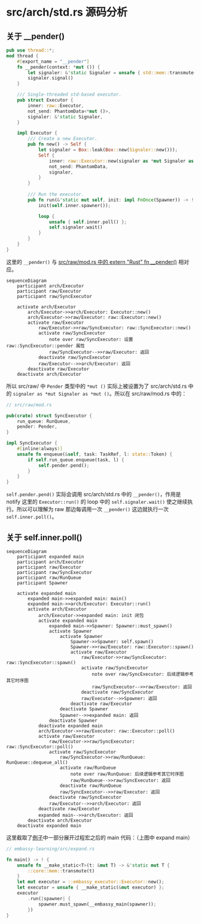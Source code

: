 # src/arch/std.rs 源码分析

## 关于 __pender()

```rust
pub use thread::*;
mod thread {
    #[export_name = "__pender"]
    fn __pender(context: *mut ()) {
        let signaler: &'static Signaler = unsafe { std::mem::transmute(context) };
        signaler.signal()
    }

    /// Single-threaded std-based executor.
    pub struct Executor {
        inner: raw::Executor,
        not_send: PhantomData<*mut ()>,
        signaler: &'static Signaler,
    }

    impl Executor {
        /// Create a new Executor.
        pub fn new() -> Self {
            let signaler = Box::leak(Box::new(Signaler::new()));
            Self {
                inner: raw::Executor::new(signaler as *mut Signaler as *mut ()),
                not_send: PhantomData,
                signaler,
            }
        }
    
        /// Run the executor.
        pub fn run(&'static mut self, init: impl FnOnce(Spawner)) -> ! {
            init(self.inner.spawner());

            loop {
                unsafe { self.inner.poll() };
                self.signaler.wait()
            }
        }
    }
}
```

这里的 ``__pender()`` 与 [src/raw/mod.rs 中的 extern "Rust" fn __pender()](https://github.com/hy-huang20/rust-os-learning/blob/main/%E8%BF%87%E7%A8%8B%E8%AE%B0%E5%BD%95/rust/rust%E5%BC%82%E6%AD%A5/Embassy/executor/raw/mod.md#%E5%85%B3%E4%BA%8E-__pender) 相对应。

```mermaid
sequenceDiagram
    participant arch/Executor
    participant raw/Executor
    participant raw/SyncExecutor

    activate arch/Executor
        arch/Executor->>arch/Executor: Executor::new()
        arch/Executor->>raw/Executor: raw::Executor::new()
        activate raw/Executor
            raw/Executor->>raw/SyncExecutor: raw::SyncExecutor::new()
            activate raw/SyncExecutor
                note over raw/SyncExecutor: 设置 raw::SyncExecutor::pender 属性
                raw/SyncExecutor-->>raw/Executor: 返回
            deactivate raw/SyncExecutor
            raw/Executor-->>arch/Executor: 返回
        deactivate raw/Executor
    deactivate arch/Executor
```

所以 src/raw/ 中 ``Pender`` 类型中的 ``*mut ()`` 实际上被设置为了 src/arch/std.rs 中的 ``signaler as *mut Signaler as *mut ()``。所以在 src/raw/mod.rs 中的：

```rust
// src/raw/mod.rs

pub(crate) struct SyncExecutor {
    run_queue: RunQueue,
    pender: Pender,
}

impl SyncExecutor {
    #[inline(always)]
    unsafe fn enqueue(&self, task: TaskRef, l: state::Token) {
        if self.run_queue.enqueue(task, l) {
            self.pender.pend();
        }
    }
}
```

``self.pender.pend()`` 实际会调用 src/arch/std.rs 中的 ``__pender()``，作用是 notify 这里的 ``Executor::run()`` 的 loop 中的 ``self.signaler.wait()`` 使之继续执行。所以可以理解为 raw 那边每调用一次 ``__pender()`` 这边就执行一次 ``self.inner.poll()``。

## 关于 self.inner.poll()

```mermaid
sequenceDiagram
    participant expanded main
    participant arch/Executor
    participant raw/Executor
    participant raw/SyncExecutor
    participant raw/RunQueue
    participant Spawner

    activate expanded main
        expanded main->>expanded main: main()
        expanded main->>arch/Executor: Executor::run()
        activate arch/Executor
            arch/Executor->>expanded main: init 闭包
            activate expanded main
                expanded main->>Spawner: Spawner::must_spawn()
                activate Spawner
                    activate Spawner
                        Spawner->>Spawner: self.spawn()
                        Spawner->>raw/Executor: raw::Executor::spawn()
                        activate raw/Executor
                            raw/Executor->>raw/SyncExecutor: raw::SyncExecutor::spawn()
                            activate raw/SyncExecutor
                                note over raw/SyncExecutor: 后续逻辑参考其它时序图
                                raw/SyncExecutor-->>raw/Executor: 返回
                            deactivate raw/SyncExecutor
                            raw/Executor-->>Spawner: 返回
                        deactivate raw/Executor
                    deactivate Spawner
                    Spawner-->>expanded main: 返回
                deactivate Spawner
            deactivate expanded main
            arch/Executor->>raw/Executor: raw::Executor::poll()
            activate raw/Executor
                raw/Executor->>raw/SyncExecutor: raw::SyncExecutor::poll()
                activate raw/SyncExecutor
                    raw/SyncExecutor->>raw/RunQueue: RunQueue::dequeue_all()
                    activate raw/RunQueue
                        note over raw/RunQueue: 后续逻辑参考其它时序图
                        raw/RunQueue-->>raw/SyncExecutor: 返回
                    deactivate raw/RunQueue
                    raw/SyncExecutor-->>raw/Executor: 返回
                deactivate raw/SyncExecutor
                raw/Executor-->>arch/Executor: 返回
            deactivate raw/Executor
            expanded main-->>arch/Executor: 返回
        deactivate arch/Executor
    deactivate expanded main
```

这里截取了[例子](https://github.com/hy-huang20/rust-learning/tree/main/embassy-learning)中一部分展开过程宏之后的 main 代码：（上图中 expand main）

```rust
// embassy-learning/src/expand.rs

fn main() -> ! {
    unsafe fn __make_static<T>(t: &mut T) -> &'static mut T {
        ::core::mem::transmute(t)
    }
    let mut executor = ::embassy_executor::Executor::new();
    let executor = unsafe { __make_static(&mut executor) };
    executor
        .run(|spawner| {
            spawner.must_spawn(__embassy_main(spawner));
        })
}
```